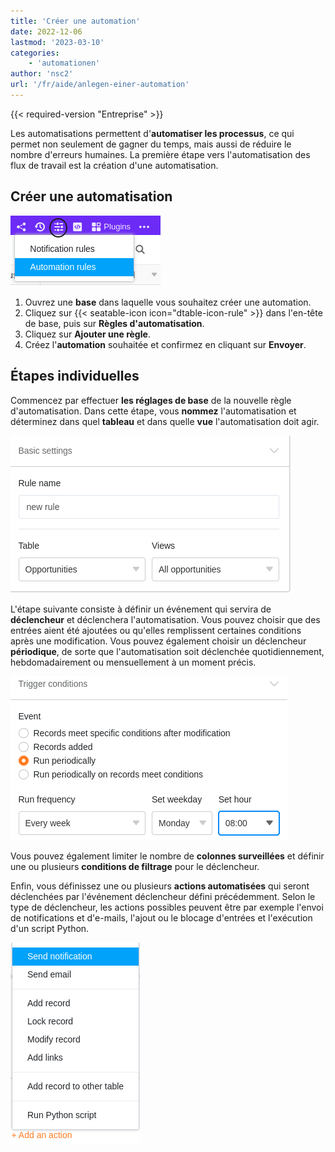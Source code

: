 ```yaml
---
title: 'Créer une automation'
date: 2022-12-06
lastmod: '2023-03-10'
categories:
    - 'automationen'
author: 'nsc2'
url: '/fr/aide/anlegen-einer-automation'
---
```


{{< required-version "Entreprise" >}}

Les automatisations permettent d'**automatiser les processus**, ce qui permet non seulement de gagner du temps, mais aussi de réduire le nombre d'erreurs humaines. La première étape vers l'automatisation des flux de travail est la création d'une automatisation.

## Créer une automatisation

![Créer des automatisations](images/how-to-use-automations-for-locking-rows-3.png)

1. Ouvrez une **base** dans laquelle vous souhaitez créer une automation.
2. Cliquez sur {{< seatable-icon icon="dtable-icon-rule" >}} dans l'en-tête de base, puis sur **Règles d'automatisation**.
3. Cliquez sur **Ajouter une règle**.
4. Créez l'**automation** souhaitée et confirmez en cliquant sur **Envoyer**.

## Étapes individuelles

Commencez par effectuer **les réglages de base** de la nouvelle règle d'automatisation. Dans cette étape, vous **nommez** l'automatisation et déterminez dans quel **tableau** et dans quelle **vue** l'automatisation doit agir.

![Dans un premier temps, vous définissez les paramètres de base de l'automatisation que vous venez de créer.](images/steps-to-create-an-automation-1-1.png)

L'étape suivante consiste à définir un événement qui servira de **déclencheur** et déclenchera l'automatisation. Vous pouvez choisir que des entrées aient été ajoutées ou qu'elles remplissent certaines conditions après une modification. Vous pouvez également choisir un déclencheur **périodique**, de sorte que l'automatisation soit déclenchée quotidiennement, hebdomadairement ou mensuellement à un moment précis.

![Définition d'un événement qui déclenche l'automatisation en tant que déclencheur](images/steps-to-create-an-automation-2-1.png)

Vous pouvez également limiter le nombre de **colonnes surveillées** et définir une ou plusieurs **conditions de filtrage** pour le déclencheur.

Enfin, vous définissez une ou plusieurs **actions automatisées** qui seront déclenchées par l'événement déclencheur défini précédemment. Selon le type de déclencheur, les actions possibles peuvent être par exemple l'envoi de notifications et d'e-mails, l'ajout ou le blocage d'entrées et l'exécution d'un script Python.

![Définition d'une action automatisée déclenchée par l'événement déclencheur préalablement défini.](images/steps-to-create-an-automation-3.png)
